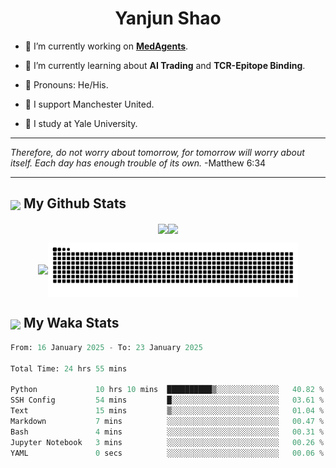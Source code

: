 

<h1 align="center">Yanjun Shao</h1>

- 🐒 I’m currently working on **[MedAgents](https://github.com/gersteinlab/MedAgents)**.

- 🦧 I’m currently learning about **AI Trading** and **TCR-Epitope Binding**.

- 🦍 Pronouns: He/His.

- 👹 I support Manchester United.

- 🐶 I study at Yale University.

---

<i> Therefore, do not worry about tomorrow, for tomorrow will worry about itself. Each day has enough trouble of its own. </i> -Matthew 6:34

---

<h2><img src="https://emojis.slackmojis.com/emojis/images/1579216111/7550/pikachu_wave.gif?1579216111" align="center" width="28" /> My Github Stats</h2>

<p align="center"><img align="center" src = "https://github-readme-stats.vercel.app/api?username=super-dainiu&show_icons=true&count_private=true&theme=tokyonight&hide=issues&line_height=30" width="400px"><img align="center" src = "https://github-readme-streak-stats.herokuapp.com/?user=super-dainiu&theme=tokyonight" width="400px"></p>

<p align="center"><img align="center" width="400px" src="https://github-readme-stats.vercel.app/api/top-langs/?username=super-dainiu&layout=compact&theme=tokyonight&hide=html,tex,jupyter%20notebook"><img align="center" width="400px" src="https://github.com/super-dainiu/super-dainiu/blob/output/github-contribution-grid-snake.svg"></p>

<h2><img src="https://emojis.slackmojis.com/emojis/images/1579216111/7550/pikachu_wave.gif?1579216111" align="center" width="28" /> My Waka Stats</h2>

<!--START_SECTION:waka-->

```python
From: 16 January 2025 - To: 23 January 2025

Total Time: 24 hrs 55 mins

Python             10 hrs 10 mins  ██████████▒░░░░░░░░░░░░░░   40.82 %
SSH Config         54 mins         █░░░░░░░░░░░░░░░░░░░░░░░░   03.61 %
Text               15 mins         ▒░░░░░░░░░░░░░░░░░░░░░░░░   01.04 %
Markdown           7 mins          ░░░░░░░░░░░░░░░░░░░░░░░░░   00.47 %
Bash               4 mins          ░░░░░░░░░░░░░░░░░░░░░░░░░   00.31 %
Jupyter Notebook   3 mins          ░░░░░░░░░░░░░░░░░░░░░░░░░   00.26 %
YAML               0 secs          ░░░░░░░░░░░░░░░░░░░░░░░░░   00.06 %
```

<!--END_SECTION:waka-->
